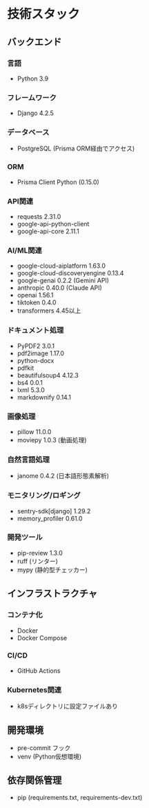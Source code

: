 # 技術スタック

## バックエンド

### 言語
- Python 3.9

### フレームワーク
- Django 4.2.5

### データベース
- PostgreSQL (Prisma ORM経由でアクセス)

### ORM
- Prisma Client Python (0.15.0)

### API関連
- requests 2.31.0
- google-api-python-client
- google-api-core 2.11.1

### AI/ML関連
- google-cloud-aiplatform 1.63.0
- google-cloud-discoveryengine 0.13.4
- google-genai 0.2.2 (Gemini API)
- anthropic 0.40.0 (Claude API)
- openai 1.56.1
- tiktoken 0.4.0
- transformers 4.45以上

### ドキュメント処理
- PyPDF2 3.0.1
- pdf2image 1.17.0
- python-docx
- pdfkit
- beautifulsoup4 4.12.3
- bs4 0.0.1
- lxml 5.3.0
- markdownify 0.14.1

### 画像処理
- pillow 11.0.0
- moviepy 1.0.3 (動画処理)

### 自然言語処理
- janome 0.4.2 (日本語形態素解析)

### モニタリング/ロギング
- sentry-sdk[django] 1.29.2
- memory_profiler 0.61.0

### 開発ツール
- pip-review 1.3.0
- ruff (リンター)
- mypy (静的型チェッカー)

## インフラストラクチャ

### コンテナ化
- Docker
- Docker Compose

### CI/CD
- GitHub Actions

### Kubernetes関連
- k8sディレクトリに設定ファイルあり

## 開発環境
- pre-commit フック
- venv (Python仮想環境)

## 依存関係管理
- pip (requirements.txt, requirements-dev.txt) 
